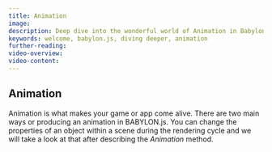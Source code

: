```yaml
---
title: Animation
image: 
description: Deep dive into the wonderful world of Animation in Babylon.js.
keywords: welcome, babylon.js, diving deeper, animation
further-reading:
video-overview:
video-content:
---
```


## Animation

Animation is what makes your game or app come alive. There are two main ways or producing an animation in BABYLON.js. You can change the properties of an object within a scene during the rendering cycle and we will take a look at that after describing the *Animation* method.